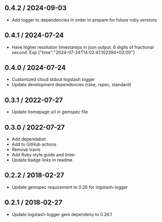 ## 0.4.2 / 2024-09-03

* Add logger to dependencies in order to prepare for future ruby versions

## 0.4.1 / 2024-07-24

* Have higher resolution timestamps in json output. 6 digits of fractional second. Exp {"time":"2024-07-24T14:02:47.102394+02:00"}

## 0.4.0 / 2024-07-24

* Customized cloud stdout logstash logger
* Update development dependencies (rake, rspec, standard)

## 0.3.1 / 2022-07-27

* Update homepage url in gemspec file

## 0.3.0 / 2022-07-27

* Add dependabot
* Add to GitHub actions
* Remove travis
* Add Ruby style guide and linter
* Update badge links in readme

## 0.2.2 / 2018-02-27

* Update gemspec requirement to 0.26 for logstash-logger

## 0.2.1 / 2018-02-27

* Update logstash-logger gem dependeny to 0.26.1
